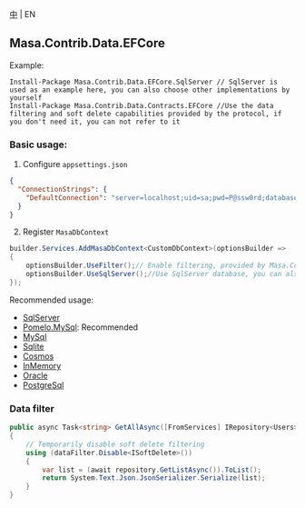 [中](README.zh-CN.md) | EN

## Masa.Contrib.Data.EFCore

Example:

``` powershelll
Install-Package Masa.Contrib.Data.EFCore.SqlServer // SqlServer is used as an example here, you can also choose other implementations by yourself
Install-Package Masa.Contrib.Data.Contracts.EFCore //Use the data filtering and soft delete capabilities provided by the protocol, if you don't need it, you can not refer to it
```

### Basic usage:

1. Configure `appsettings.json`

``` appsettings.json
{
  "ConnectionStrings": {
    "DefaultConnection": "server=localhost;uid=sa;pwd=P@ssw0rd;database=identity"
  }
}
```

2. Register `MasaDbContext`

``` C#
builder.Services.AddMasaDbContext<CustomDbContext>(optionsBuilder =>
{
    optionsBuilder.UseFilter();// Enable filtering, provided by Masa.Contrib.Data.Contracts.EFCore
    optionsBuilder.UseSqlServer();//Use SqlServer database, you can also choose other implementations
});
```

Recommended usage:

- [SqlServer](../Masa.Contrib.Data.EFCore.SqlServer/README.zh-CN.md)
- [Pomelo.MySql](../Masa.Contrib.Data.EFCore.Pomelo.MySql/README.zh-CN.md): Recommended
- [MySql](../Masa.Contrib.Data.EFCore.MySql/README.zh-CN.md)
- [Sqlite](../Masa.Contrib.Data.EFCore.Sqlite/README.zh-CN.md)
- [Cosmos](../Masa.Contrib.Data.EFCore.Cosmos/README.zh-CN.md)
- [InMemory](../Masa.Contrib.Data.EFCore.InMemory/README.zh-CN.md)
- [Oracle](../Masa.Contrib.Data.EFCore.Oracle/README.zh-CN.md)
- [PostgreSql](../Masa.Contrib.Data.EFCore.PostgreSql/README.zh-CN.md)

### Data filter

``` C#
public async Task<string> GetAllAsync([FromServices] IRepository<Users> repository, [FromServices] IDataFilter dataFilter)
{
    // Temporarily disable soft delete filtering
    using (dataFilter.Disable<ISoftDelete>())
    {
        var list = (await repository.GetListAsync()).ToList();
        return System.Text.Json.JsonSerializer.Serialize(list);
    }
}
```